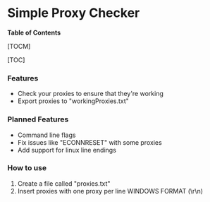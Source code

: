 # Simple Proxy Checker


**Table of Contents**

[TOCM]

[TOC]


### Features
- Check your proxies to ensure that they're working
- Export proxies to "workingProxies.txt"

### Planned Features
- Command line flags
- Fix issues like "ECONNRESET" with some proxies
- Add support for linux line endings

### How to use
1. Create a file called "proxies.txt"
2. Insert proxies with one proxy per line WINDOWS FORMAT (\r\n)
